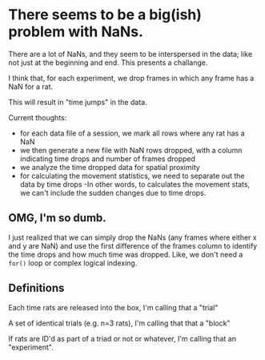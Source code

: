 # There seems to be a big(ish) problem with NaNs.

There are a lot of NaNs, and they seem to be interspersed in the data; like not just at the beginning and end. This presents a challange.

I think that, for each experiment, we drop frames in which any frame has a NaN for a rat.

This will result in "time jumps" in the data.

Current thoughts:
- for each data file of a session, we mark all rows where any rat has a NaN
- we then generate a new file with NaN rows dropped, with a column indicating time drops and number of frames dropped
- we analyze the time dropped data for spatial proximity
- for calculating the movement statistics, we need to separate out the data by time drops
-In other words, to calculates the movement stats, we can't include the sudden changes due to time drops. 

## OMG, I'm so dumb.

I just realized that we can simply drop the NaNs (any frames where either x and y are NaN) and use the first difference of the frames column to identify the time drops and how much time was dropped. Like, we don't need a `for()` loop or complex logical indexing.

## Definitions

Each time rats are released into the box, I'm calling that a "trial"

A set of identical trials (e.g. n=3 rats), I'm calling that that a "block"

If rats are ID'd as part of a triad or not or whatever, I'm calling that an "experiment".
